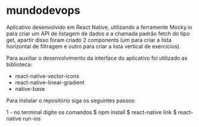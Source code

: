 # mundodevops

Aplicativo desenvolvido em React Native, utilizando a ferramente Mocky.io para criar um API de listagem de dados e a chamada padrão fetch do tipo get, apartir disso foram criado 2 components (um para criar a lista horizontal de filtragem e outro para criar a lista vertical de exercícios). 

Para auxiliar o desenvolvimento da interface do aplicativo foi utilizado as biblioteca:
- react-native-vector-icons
- react-native-linear-gradient
- native-base

Para instalar o repositório siga os seguintes passos:

1 - no terminal digite os comandos 
    $ npm install 
    $ react-native link 
    $ react-native run-ios
